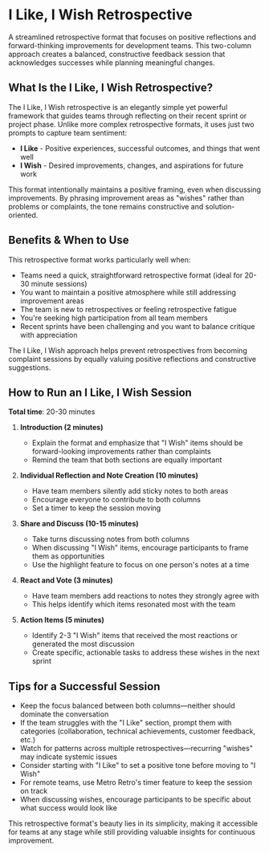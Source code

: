 # I Like, I Wish Retrospective

A streamlined retrospective format that focuses on positive reflections and forward-thinking improvements for development teams. This two-column approach creates a balanced, constructive feedback session that acknowledges successes while planning meaningful changes.

## What Is the I Like, I Wish Retrospective?

The I Like, I Wish retrospective is an elegantly simple yet powerful framework that guides teams through reflecting on their recent sprint or project phase. Unlike more complex retrospective formats, it uses just two prompts to capture team sentiment:

- **I Like** - Positive experiences, successful outcomes, and things that went well
- **I Wish** - Desired improvements, changes, and aspirations for future work

This format intentionally maintains a positive framing, even when discussing improvements. By phrasing improvement areas as "wishes" rather than problems or complaints, the tone remains constructive and solution-oriented.

## Benefits & When to Use

This retrospective format works particularly well when:

- Teams need a quick, straightforward retrospective format (ideal for 20-30 minute sessions)
- You want to maintain a positive atmosphere while still addressing improvement areas
- The team is new to retrospectives or feeling retrospective fatigue
- You're seeking high participation from all team members
- Recent sprints have been challenging and you want to balance critique with appreciation

The I Like, I Wish approach helps prevent retrospectives from becoming complaint sessions by equally valuing positive reflections and constructive suggestions.

## How to Run an I Like, I Wish Session

**Total time**: 20-30 minutes

1. **Introduction (2 minutes)**
   - Explain the format and emphasize that "I Wish" items should be forward-looking improvements rather than complaints
   - Remind the team that both sections are equally important

2. **Individual Reflection and Note Creation (10 minutes)**
   - Have team members silently add sticky notes to both areas
   - Encourage everyone to contribute to both columns
   - Set a timer to keep the session moving

3. **Share and Discuss (10-15 minutes)**
   - Take turns discussing notes from both columns
   - When discussing "I Wish" items, encourage participants to frame them as opportunities
   - Use the highlight feature to focus on one person's notes at a time

4. **React and Vote (3 minutes)**
   - Have team members add reactions to notes they strongly agree with
   - This helps identify which items resonated most with the team

5. **Action Items (5 minutes)**
   - Identify 2-3 "I Wish" items that received the most reactions or generated the most discussion
   - Create specific, actionable tasks to address these wishes in the next sprint

## Tips for a Successful Session

- Keep the focus balanced between both columns—neither should dominate the conversation
- If the team struggles with the "I Like" section, prompt them with categories (collaboration, technical achievements, customer feedback, etc.)
- Watch for patterns across multiple retrospectives—recurring "wishes" may indicate systemic issues
- Consider starting with "I Like" to set a positive tone before moving to "I Wish"
- For remote teams, use Metro Retro's timer feature to keep the session on track
- When discussing wishes, encourage participants to be specific about what success would look like

This retrospective format's beauty lies in its simplicity, making it accessible for teams at any stage while still providing valuable insights for continuous improvement.